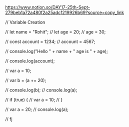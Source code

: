https://www.notion.so/DAY17-25th-Sept-279beb1a72a480f2a25adcf219926b69?source=copy_link

// Variable Creation

// let name = "Rohit";
// let age = 20;
// age = 30;

// const account = 1234;
// account = 4567;

// console.log("Hello " + name + " age is " + age);

// console.log(account);

// var a = 10;

// var b = (a += 20);

// console.log(b);
// console.log(a);

// if (true) {
// var a = 10;
// }

// var a = 20;
// console.log(a);

// fj
